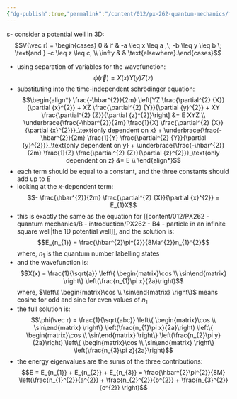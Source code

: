 ```yaml
---
{"dg-publish":true,"permalink":"/content/012/px-262-quantum-mechanics/f-3-d-systems/px-262-f2a-particle-in-an-infinite-potential-well/","noteIcon":"1","created":"2024-11-25T10:50:32.000+00:00","updated":"2024-12-15T11:40:32.615+00:00"}
---
```


s- consider a potential well in 3D: 
  $$V(\vec r) = \begin{cases} 0  & if & -a \leq x \leq a ,\; -b \leq y \leq b \; \text{and } -c \leq z \leq c, \\ \infty &  & \text{elsewhere}.\end{cases}$$
- using separation of variables for the wavefunction: 
  $$\phi(\vec r) = X(x) Y(y) Z(z)$$
- substituting into the time-independent schrödinger equation: 
$$\begin{align*}
	\frac{-\hbar^{2}}{2m} \left[YZ \frac{\partial^{2} {X}}{\partial {x}^{2}} + XZ \frac{\partial^{2} {Y}}{\partial {y}^{2}} + XY \frac{\partial^{2} {Z}}{\partial {z}^{2}}\right] &= E XYZ \\
	\underbrace{\frac{-\hbar^{2}}{2m} \frac{1}{X} \frac{\partial^{2} {X}}{\partial {x}^{2}}}_\text{only dependent on x} + \underbrace{\frac{-\hbar^{2}}{2m}  \frac{1}{Y} \frac{\partial^{2} {Y}}{\partial {y}^{2}}}_\text{only dependent on y} + \underbrace{\frac{-\hbar^{2}}{2m}  \frac{1}{Z} \frac{\partial^{2} {Z}}{\partial {z}^{2}}}_\text{only dependent on z} &= E \\
\end{align*}$$
- each term should be equal to a constant, and the three constants should add up to $E$
- looking at the $x$-dependent term: 
  $$- \frac{\hbar^{2}}{2m} \frac{\partial^{2} {X}}{\partial {x}^{2}} = E_{1}X$$
- this is exactly the same as the equation for [[content/012/PX262 - quantum mechanics/B - introduction/PX262 - B4 - particle in an infinite square well\|the 1D potential well]], and the solution is: 
  $$E_{n_{1}} = \frac{\hbar^{2}\pi^{2}}{8Ma^{2}}n_{1}^{2}$$
	where, ${} n_{1} {}$ is the quantum number labelling states
- and the wavefunction is: 
  $$X(x) = \frac{1}{\sqrt{a}} \left\{ \begin{matrix}\cos \\ \sin\end{matrix} \right\} \left(\frac{n_{1}\pi x}{2a}\right)$$
	where, $\left\{ \begin{matrix}\cos \\ \sin\end{matrix} \right\}$ means cosine for odd and sine for even values of $n_1$
- the full solution is: 
  $$\phi(\vec r) = \frac{1}{\sqrt{abc}} \left\{ \begin{matrix}\cos \\ \sin\end{matrix} \right\} \left(\frac{n_{1}\pi x}{2a}\right) \left\{ \begin{matrix}\cos \\ \sin\end{matrix} \right\} \left(\frac{n_{2}\pi y}{2a}\right) \left\{ \begin{matrix}\cos \\ \sin\end{matrix} \right\} \left(\frac{n_{3}\pi z}{2a}\right)$$
- the energy eigenvalues are the sums of the three contributions: 
  $$E = E_{n_{1}} + E_{n_{2}} + E_{n_{3}} = \frac{\hbar^{2}\pi^{2}}{8M} \left(\frac{n_{1}^{2}}{a^{2}} + \frac{n_{2}^{2}}{b^{2}} + \frac{n_{3}^{2}}{c^{2}} \right)$$
